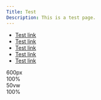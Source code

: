 ```yaml
---
Title: Test
Description: This is a test page.
---
```


<div class="test-page">
<ul>
  <li><a href="#">Test link</a></li>
  <li><a href="#">Test link</a></li>
  <li><a href="#">Test link</a></li>
  <li><a href="#">Test link</a></li>
  <li><a href="#">Test link</a></li>
</ul>
</div>

<div class="first-box">600px</div>
<div class="second-box">100%</div>
<div class="third-box">50vw</div>
<div class="fourth-box">100%</div>